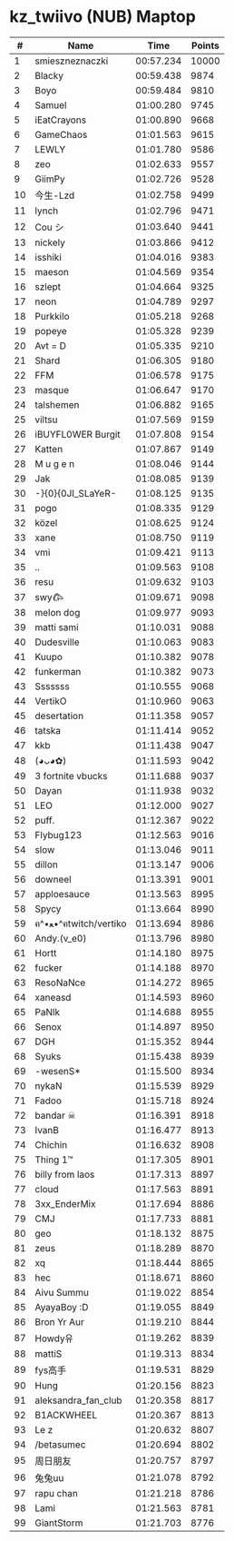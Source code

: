 # kz_twiivo (NUB) Maptop

|  # | Name | Time | Points |
|-------------- | -------------- | -------------- | -------------- | 
| 1 | smieszneznaczki | 00:57.234 | 10000 | 
| 2 | Blacky | 00:59.438 | 9874 | 
| 3 | Boyo | 00:59.484 | 9810 | 
| 4 | Samuel | 01:00.280 | 9745 | 
| 5 | iEatCrayons | 01:00.890 | 9668 | 
| 6 | GameChaos | 01:01.563 | 9615 | 
| 7 | LEWLY | 01:01.780 | 9586 | 
| 8 | zeo | 01:02.633 | 9557 | 
| 9 | GiimPy | 01:02.726 | 9528 | 
| 10 | 今生-Lzd | 01:02.758 | 9499 | 
| 11 | lynch | 01:02.796 | 9471 | 
| 12 | Cou シ | 01:03.640 | 9441 | 
| 13 | nickely | 01:03.866 | 9412 | 
| 14 | isshiki | 01:04.016 | 9383 | 
| 15 | maeson | 01:04.569 | 9354 | 
| 16 | szlept | 01:04.664 | 9325 | 
| 17 | neon | 01:04.789 | 9297 | 
| 18 | Purkkilo | 01:05.218 | 9268 | 
| 19 | popeye | 01:05.328 | 9239 | 
| 20 | Avt = D | 01:05.335 | 9210 | 
| 21 | Shard | 01:06.305 | 9180 | 
| 22 | FFM | 01:06.578 | 9175 | 
| 23 | masque | 01:06.647 | 9170 | 
| 24 | talshemen | 01:06.882 | 9165 | 
| 25 | viltsu | 01:07.569 | 9159 | 
| 26 | iBUYFL0WER Burgit | 01:07.808 | 9154 | 
| 27 | Katten | 01:07.867 | 9149 | 
| 28 | M u g e n | 01:08.046 | 9144 | 
| 29 | Jak | 01:08.085 | 9139 | 
| 30 | -}{0}{0JI_SLaYeR- | 01:08.125 | 9135 | 
| 31 | pogo | 01:08.335 | 9129 | 
| 32 | közel | 01:08.625 | 9124 | 
| 33 | xane | 01:08.750 | 9119 | 
| 34 | vmi | 01:09.421 | 9113 | 
| 35 | .. | 01:09.563 | 9108 | 
| 36 | resu | 01:09.632 | 9103 | 
| 37 | swy𐂃 | 01:09.671 | 9098 | 
| 38 | melon dog | 01:09.977 | 9093 | 
| 39 | matti sami | 01:10.031 | 9088 | 
| 40 | Dudesville | 01:10.063 | 9083 | 
| 41 | Kuupo | 01:10.382 | 9078 | 
| 42 | funkerman | 01:10.382 | 9073 | 
| 43 | Sssssss | 01:10.555 | 9068 | 
| 44 | VertikO | 01:10.960 | 9063 | 
| 45 | desertation | 01:11.358 | 9057 | 
| 46 | tatska | 01:11.414 | 9052 | 
| 47 | kkb | 01:11.438 | 9047 | 
| 48 | (◕ᴗ◕✿) | 01:11.593 | 9042 | 
| 49 | 3 fortnite vbucks | 01:11.688 | 9037 | 
| 50 | Dayan | 01:11.938 | 9032 | 
| 51 | LEO | 01:12.000 | 9027 | 
| 52 | puff. | 01:12.367 | 9022 | 
| 53 | Flybug123 | 01:12.563 | 9016 | 
| 54 | slow | 01:13.046 | 9011 | 
| 55 | dillon | 01:13.147 | 9006 | 
| 56 | downeel | 01:13.391 | 9001 | 
| 57 | apploesauce | 01:13.563 | 8995 | 
| 58 | Spycy | 01:13.664 | 8990 | 
| 59 | ฅ^•ﻌ•^ฅtwitch/vertiko | 01:13.694 | 8986 | 
| 60 | Andy.(v_e0) | 01:13.796 | 8980 | 
| 61 | Hortt | 01:14.180 | 8975 | 
| 62 | fucker | 01:14.188 | 8970 | 
| 63 | ResoNaNce | 01:14.272 | 8965 | 
| 64 | xaneasd | 01:14.593 | 8960 | 
| 65 | PaNlk | 01:14.688 | 8955 | 
| 66 | Senox | 01:14.897 | 8950 | 
| 67 | DGH | 01:15.352 | 8944 | 
| 68 | Syuks | 01:15.438 | 8939 | 
| 69 | -wesenS* | 01:15.500 | 8934 | 
| 70 | nykaN | 01:15.539 | 8929 | 
| 71 | Fadoo | 01:15.718 | 8924 | 
| 72 | bandar ☠ | 01:16.391 | 8918 | 
| 73 | IvanB | 01:16.477 | 8913 | 
| 74 | Chichin | 01:16.632 | 8908 | 
| 75 | Thing 1™ | 01:17.305 | 8901 | 
| 76 | billy from laos | 01:17.313 | 8897 | 
| 77 | cloud | 01:17.563 | 8891 | 
| 78 | 3xx_EnderMix | 01:17.694 | 8886 | 
| 79 | CMJ | 01:17.733 | 8881 | 
| 80 | geo | 01:18.132 | 8875 | 
| 81 | zeus | 01:18.289 | 8870 | 
| 82 | xq | 01:18.444 | 8865 | 
| 83 | hec | 01:18.671 | 8860 | 
| 84 | Aivu Summu | 01:19.022 | 8854 | 
| 85 | AyayaBoy :D | 01:19.055 | 8849 | 
| 86 | Bron Yr Aur | 01:19.210 | 8844 | 
| 87 | Howdy유 | 01:19.262 | 8839 | 
| 88 | mattiS | 01:19.313 | 8834 | 
| 89 | fys高手 | 01:19.531 | 8829 | 
| 90 | Hung | 01:20.156 | 8823 | 
| 91 | aleksandra_fan_club | 01:20.358 | 8817 | 
| 92 | B1ACKWHEEL | 01:20.367 | 8813 | 
| 93 | Le z | 01:20.632 | 8807 | 
| 94 | /betasumec | 01:20.694 | 8802 | 
| 95 | 周日朋友 | 01:20.757 | 8797 | 
| 96 | 兔兔uu | 01:21.078 | 8792 | 
| 97 | rapu chan | 01:21.218 | 8786 | 
| 98 | Lami | 01:21.563 | 8781 | 
| 99 | GiantStorm | 01:21.703 | 8776 | 

